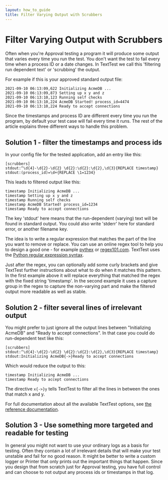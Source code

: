 ```yaml
---
layout: how_to_guide
title: Filter Varying Output with Scrubbers
---
```


# Filter Varying Output with Scrubbers

Often when you're Approval testing a program it will produce some output that varies every time you run the test. You don't want the test to fail every time when a process ID or a date changes. In TextTest we call this 'filtering run dependent text' or 'scrubbing' the output.

For example if this is your approved standard output file:

	2021-09-10 06:13:09,622 Initializing AcmeDB ...
	2021-09-10 06:13:09,873 Setting up x y and z
	2021-09-10 06:13:10,123 Running self checks
	2021-09-10 06:13:10,224 AcmeDB Started! process_id=4474
	2021-09-10 06:13:10,224 Ready to accept connections

Since the timestamps and process ID are different every time you run the program, by default your test case will fail every time it runs. The rest of the article explains three different ways to handle this problem.

## Solution 1 - filter the timestamps and process ids

In your config file for the tested application, add an entry like this:

	[scrubbers]
	stdout:^\d{4}-\d{2}-\d{2} \d{2}:\d{2}:\d{2},\d{3}{REPLACE timestamp}
	stdout:(process_id)=\d+{REPLACE \1=1234}


This leads to filtered output like this:

	timestamp Initializing AcmeDB ...
	timestamp Setting up x y and z
	timestamp Running self checks
	timestamp AcmeDB Started! process_id=1234
	timestamp Ready to accept connections


The key 'stdout' here means that the run-dependent (varying) text will be found in standard output. You could also write 'stderr' here for standard error, or another filename key.

The idea is to write a regular expression that matches the part of the line you want to remove or replace. You can use an online regex tool to help you to design a good one - for example [pythex](https://pythex.org/) or [regex101.com](https://regex101.com/). TextTest uses the [Python regular expression syntax](https://docs.python.org/3/library/re.html#regular-expression-syntax).

Just after the regex, you can optionally add some curly brackets and give TextTest further instructions about what to do when it matches this pattern. In the first example above it will replace everything that matched the regex with the fixed string 'timestamp'. In the second example it uses a capture group in the regex to capture the non-varying part and make the filtered output more readable as well as stable. 

## Solution 2 - filter several lines of irrelevant output

You might prefer to just ignore all the output lines between "Initializing AcmeDB" and "Ready to accept connections". In that case you could do run-dependent text like this:

	[scrubbers]
	stdout:^\d{4}-\d{2}-\d{2} \d{2}:\d{2}:\d{2},\d{3}{REPLACE timestamp}
	stdout:Initializing AcmeDB{->}Ready to accept connections


Which would reduce the output to this:

	timestamp Initializing AcmeDB ...
	timestamp Ready to accept connections

The directive `x{->}y` tells TextTest to filter all the lines in between the ones that match x and y.

For full documentation about all the available TextTest options, see [the reference documentation](http://texttest.sourceforge.net/index.php?page=documentation_4_0&n=run_dependent_text#run_dependent_text).

## Solution 3 - Use something more targeted and readable for testing

In general you might not want to use your ordinary logs as a basis for testing. Often they contain a lot of irrelevant details that will make your test unstable and fail for no good reason. It might be better to write a custom logger or Printer that only prints out the important things that happen. Since you design that from scratch just for Approval testing, you have full control and can choose to not output any process ids or timestamps in that log.




